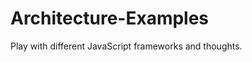 Architecture-Examples
=====================
Play with different JavaScript frameworks and thoughts.
